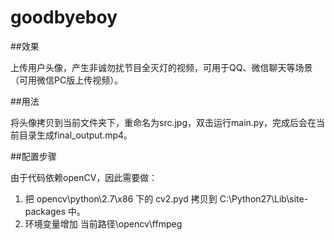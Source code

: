 # goodbyeboy

##效果

上传用户头像，产生非诚勿扰节目全灭灯的视频，可用于QQ、微信聊天等场景（可用微信PC版上传视频）。

##用法

将头像拷贝到当前文件夹下，重命名为src.jpg，双击运行main.py，完成后会在当前目录生成final_output.mp4。

##配置步骤

由于代码依赖openCV，因此需要做：

1. 把 opencv\python\2.7\x86 下的 cv2.pyd 拷贝到 C:\Python27\Lib\site-packages 中。
2. 环境变量增加 当前路径\opencv\ffmpeg


